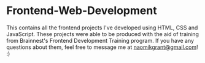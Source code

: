 # Frontend-Web-Development
This contains all the frontend projects I've developed using HTML, CSS and JavaScript. 
These projects were able to be produced with the aid of training from Brainnest's Frontend Development Training program.
If you have any questions about them, feel free to message me at naomikgrant@gmail.com! :)
